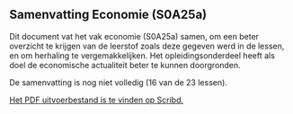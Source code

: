 ## Samenvatting Economie (S0A25a)

Dit document vat het vak economie (S0A25a) samen, om een beter overzicht te krijgen van de leerstof zoals deze gegeven werd in de lessen, en om herhaling te vergemakkelijken. Het opleidingsonderdeel heeft als doel de economische actualiteit beter te kunnen doorgronden.

De samenvatting is nog niet volledig (16 van de 23 lessen).

[Het PDF uitvoerbestand is te vinden op Scribd.](https://www.scribd.com/document/367243894/Samenvatting-Economie-S0A25a)
